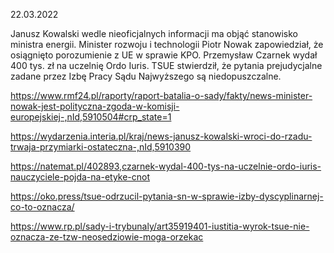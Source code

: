 22.03.2022

Janusz Kowalski wedle nieoficjalnych informacji ma objąć stanowisko ministra energii. Minister rozwoju i technologii Piotr Nowak zapowiedział, że osiągnięto porozumienie z UE w sprawie KPO. Przemysław Czarnek wydał 400 tys. zł na uczelnię Ordo Iuris. TSUE stwierdził, że pytania prejudycjalne zadane przez Izbę Pracy Sądu Najwyższego są niedopuszczalne.

https://www.rmf24.pl/raporty/raport-batalia-o-sady/fakty/news-minister-nowak-jest-polityczna-zgoda-w-komisji-europejskiej-,nId,5910504#crp_state=1

https://wydarzenia.interia.pl/kraj/news-janusz-kowalski-wroci-do-rzadu-trwaja-przymiarki-ostateczna-,nId,5910390

https://natemat.pl/402893,czarnek-wydal-400-tys-na-uczelnie-ordo-iuris-nauczyciele-pojda-na-etyke-cnot

https://oko.press/tsue-odrzucil-pytania-sn-w-sprawie-izby-dyscyplinarnej-co-to-oznacza/

https://www.rp.pl/sady-i-trybunaly/art35919401-iustitia-wyrok-tsue-nie-oznacza-ze-tzw-neosedziowie-moga-orzekac